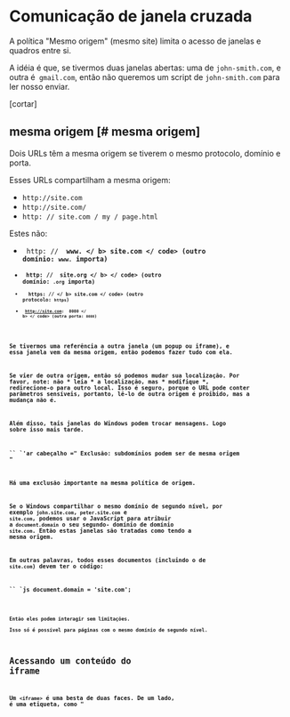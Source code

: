 # Comunicação de janela cruzada

A política "Mesmo origem" (mesmo site) limita o acesso de janelas e quadros entre si.

A idéia é que, se tivermos duas janelas abertas: uma de `john-smith.com`, e outra é` gmail.com`, então não queremos um script de `john-smith.com` para ler nosso enviar.

[cortar]

## mesma origem [# mesma origem]

Dois URLs têm a mesma origem se tiverem o mesmo protocolo, domínio e porta.

Esses URLs compartilham a mesma origem:

- `http://site.com`
- `http://site.com/`
- `http: // site.com / my / page.html`

Estes não:

- <code> http: // <b> www. </ b> site.com </ code> (outro domínio: `www.` importa)
- <code> http: // <b> site.org </ b> </ code> (outro domínio: `.org` importa)
- <code> <b> https: // </ b> site.com </ code> (outro protocolo: `https`)
- <code> http://site.com: <b> 8080 </ b> </ code> (outra porta: `8080`)

Se tivermos uma referência a outra janela (um popup ou iframe), e essa janela vem da mesma origem, então podemos fazer tudo com ela.

Se vier de outra origem, então só podemos mudar sua localização. Por favor, note: não * leia * a localização, mas * modifique *, redirecione-o para outro local. Isso é seguro, porque o URL pode conter parâmetros sensíveis, portanto, lê-lo de outra origem é proibido, mas a mudança não é.

Além disso, tais janelas do Windows podem trocar mensagens. Logo sobre isso mais tarde.

`` `'ar cabeçalho =" Exclusão: subdomínios podem ser de mesma origem "

Há uma exclusão importante na mesma política de origem.

Se o Windows compartilhar o mesmo domínio de segundo nível, por exemplo `john.site.com`,` peter.site.com` e `site.com`, podemos usar o JavaScript para atribuir a` document.domain` o seu segundo- domínio de domínio `site.com`. Então estas janelas são tratadas como tendo a mesma origem.

Em outras palavras, todos esses documentos (incluindo o de `site.com`) devem ter o código:

`` `js
document.domain = 'site.com';
```

Então eles podem interagir sem limitações.

Isso só é possível para páginas com o mesmo domínio de segundo nível.
````

## Acessando um conteúdo do iframe

Um `<iframe>` é uma besta de duas faces. De um lado, é uma etiqueta, como "<script>` ou `<img>`. Do outro lado, é uma janela na janela.

A janela incorporada possui objetos separados `` documento` e `janela`.

Podemos acessá-los como o uso das propriedades:

- `iframe.contentWindow` é uma referência à janela dentro do` <iframe> `.
- `iframe.contentDocument` é uma referência ao documento dentro do` <iframe> `.

Quando acessamos uma janela incorporada, o navegador verifica se o iframe tem a mesma origem. Se não for assim, o acesso será negado (com exclusões acima mencionadas).

Por exemplo, aqui está um `<iframe>` de outra origem:

`` `html run
<iframe src = "https://example.com" id = "iframe"> </ iframe>

<script>
iframe.onload = function () {
// podemos obter a referência para a janela interna
Deixe iframeWindow = iframe.contentWindow;

experimentar {
// ... mas não para o documento dentro dele
let doc = iframe.contentDocument;
} catch (e) {
alerta (e); // Erro de segurança (outra origem)
}

// também não podemos ler o URL da página nele
experimentar {
alerta (iframe.contentWindow.location);
} catch (e) {
alerta (e); // Erro de segurança
}

// ... mas podemos mudá-lo (e assim carregar algo mais no iframe)!
iframe.contentWindow.location = '/'; // trabalho

iframe.onload = null; // limpe o manipulador, para executar este código apenas uma vez
};
</ script>
```

O código acima mostra erros para qualquer operação, exceto:

- Obtendo a referência para a janela interna `iframe.contentWindow`
- Alterar a sua localização.

`` `cabeçalho inteligente =" `iframe.onload` vs` iframe.contentWindow.onload` "
O evento `iframe.onload` é realmente o mesmo que` iframe.contentWindow.onload`. Ele dispara quando a janela incorporada é totalmente carregada com todos os recursos.

... Mas `iframe.onload` está sempre disponível, enquanto` iframe.contentWindow.onload` precisa da mesma origem.
```

E agora um exemplo com a mesma origem. Podemos fazer qualquer coisa com a janela incorporada:

`` `html run
<iframe src = "/" id = "iframe"> </ iframe>

<script>
iframe.onload = function () {
// faça apenas qualquer coisa
iframe.contentDocument.body.prepend ("Olá, mundo!");
};
</ script>
```

### Aguarde até que o iframe carregue

Quando um iframe é criado, ele imediatamente possui um documento. Mas esse documento é diferente do que finalmente carrega nele!

Aqui, olhe:


`` `html run
<iframe src = "/" id = "iframe"> </ iframe>

<script>
deixe oldDoc = iframe.contentDocument;
iframe.onload = function () {
deixe newDoc = iframe.contentDocument;
*!*
// o documento carregado não é o mesmo que inicial!
alerta (oldDoc == newDoc); // falso
*/!*
};
</ script>
```

Essa é realmente uma armadilha bem conhecida para desenvolvedores novatos. Não devemos trabalhar com o documento imediatamente, porque esse é o * documento incorreto *. Se configurarmos qualquer manipulador de eventos, serão ignorados.

... Mas o evento 'onload` desencadeia quando todo o iframe com todos os recursos é carregado. E se quisermos agir mais cedo, no `DOMContentLoaded` do documento incorporado?

Isso não é possível se o iframe vier de outra origem. Mas para a mesma origem, podemos tentar pegar o momento em que um novo documento aparece e, em seguida, configurar os manipuladores necessários, como este:

`` `html run
<iframe src = "/" id = "iframe"> </ iframe>

<script>
deixe oldDoc = iframe.contentDocument;

// cada 100 ms verifique se o documento é o novo
let timer = setInterval (() => {
se (iframe.contentDocument == oldDoc) retornar;

// novo documento, vamos configurar manipuladores
iframe.contentDocument.addEventListener ('DOMContentLoaded', () => {
iframe.contentDocument.body.prepend ("Olá, mundo!");
});

clearInterval (timer); // cancelar setInterval, não precisa mais disso
}, 100);
</ script>
```

Deixe-me saber em comentários se você conhece uma solução melhor aqui.

## window.frames

Uma maneira alternativa de obter um objeto de janela para `<iframe>` - é obtê-lo da coleção nomeada `window.frames`:

- Por número: `window.frames [0]` - o objeto de janela para o primeiro quadro no documento.
- Por nome: `window.frames.iframeName` - o objeto da janela para o quadro com` name = "iframeName" `.

Por exemplo:

`` `html run
<iframe src = "/" style = "height: 80px" name = "win" id = "iframe"> </ iframe>

<script>
alerta (iframe.contentWindow == frames [0]); // verdade
alerta (iframe.contentWindow == frames.win); // verdade
</ script>
```

Um iframe pode ter outros iframes dentro. Os objetos `window` correspondentes formam uma hierarquia.

Os links de navegação são:

- `window.frames` - a coleção de janelas" infantis "(para quadros aninhados).
- `window.parent` - a referência para a janela" pai "(exterior).
- `window.top` - a referência para a janela principal mais alta.

Por exemplo:

`` `js run
window.frames [0] .parent === janela; // verdade
```

Podemos usar a propriedade `top` para verificar se o documento atual está aberto dentro de um quadro ou não:

`` `js run
se (janela == topo) {// janela atual == window.top?
alerta ('O script está na janela superior, não em um quadro');
} outro {
alerta ('O script é executado em um quadro!');
}
```

## O atributo sandbox

O atributo `sandbox` permite proibir determinadas ações dentro de um` <iframe> `, para executar um código não confiável. É "sandboxes" o iframe, tratando-o como vindo de outra origem e / ou aplicando outras limitações.

Por padrão, para `<iframe sandbox src =" ... ">` o "conjunto padrão" de restrições é aplicado ao iframe. Mas podemos fornecer uma lista separada por espaço de limitações "excluídas" como um valor do atributo, como este: `<iframe sandbox =" allow-forms allow-popups ">`. As limitações listadas não são aplicadas.

Em outras palavras, um atributo vazio de "sandbox" atribui as limitações mais estritas possíveis, mas podemos colocar uma lista delimitada por espaço daqueles que queremos levantar.

Aqui está uma lista de limitações:

`allow-same-origin``s
: Por padrão `" sandbox "` força a política de "origem diferente" para o iframe. Em outras palavras, faz o navegador tratar o `iframe` como vindo de outra origem, mesmo que o` src` aponte para o mesmo site. Com todas as restrições implícitas para scripts. Esta opção remove esse recurso.

`allow-top-navigation`
: Permite que o `iframe` altere` parent.location`.

`allow-forms`
: Permite enviar formulários do `iframe`.

`allow-scripts`
: Permite executar scripts do `iframe`.

`allow-popups`
: Permite 'window.open` popups do `iframe`

Veja [o manual] (mdn: / HTML / Elemento / iframe) para mais.

O exemplo a seguir demonstra um iframe em caixa de areia com o conjunto de restrições padrão: `<iframe sandbox src =" ... ">`. Tem algum JavaScript e um formulário.

Por favor note que nada funciona. Então o conjunto padrão é realmente áspero:

[codetabs src = "sandbox" height = 140]


`` `esperto
A finalidade do atributo `" sandbox "` é apenas para * adicionar mais * restrições. Não pode removê-los. Em particular, não pode relaxar as restrições da mesma origem se o iframe for proveniente de outra origem.
```

## Mensagens de janela cruzada

A interface `postMessage` permite que o Windows fale uns com os outros, independentemente de sua origem.

Tem duas partes.

### postar mensagem

A janela que quer enviar uma mensagem chama o método [postMessage] (mdn: api / Window.postMessage) da janela de recebimento. Em outras palavras, se queremos enviar a mensagem para `win`, devemos chamar` win.postMessage (data, targetOrigin) `.

Argumentos:

`data`
: Os dados a enviar. Pode ser qualquer objeto, os dados são clonados usando o "algoritmo de clonagem estruturado". O IE suporta apenas strings, então devemos "JSON.stringify" objetos complexos para suportar esse navegador.

`targetOrigin`
: Especifica a origem para a janela de destino, de modo que apenas uma janela da origem fornecida receberá a mensagem.

O `targetOrigin` é uma medida de segurança. Lembre-se, se a janela de destino vem de outra origem, não podemos ler isso é `localização`. Portanto, não podemos ter certeza de qual site está aberto na janela pretendida agora: o usuário pode navegar.

Especificar `targetOrigin` garante que a janela somente recebe os dados se ainda estiver nesse site. Bom quando os dados são sensíveis.

Por exemplo, aqui `win` só receberá a mensagem se tiver um documento da origem` http: // example.com`:

`` `html não embelezam
<iframe src = "http://example.com" name = "example">

<script>
deixe win = window.frames.example;

win.postMessage ("mensagem", "http://example.com");
</ script>
```

Se não queremos esse cheque, podemos configurar `targetOrigin` para` * `.

`` `html não embelezam
<iframe src = "http://example.com" name = "example">

<script>
deixe win = window.frames.example;

*!*
win.postMessage ("mensagem", "*");
*/!*
</ script>
```


### onmessage

Para receber uma mensagem, a janela de destino deve ter um manipulador no evento `message`. Isso dispara quando o `postMessage` é chamado (e a verificação` targetOrigin` é bem-sucedida).

O objeto de evento tem propriedades especiais:

`data`
: Os dados de `postMessage`.

`origem '
: Origem do remetente, por exemplo `http: // javascript.info`.

`fonte '
: A referência à janela do remetente. Nós podemos imediatamente "postMessage" de volta se quisermos.

Para atribuir esse manipulador, devemos usar `addEventListener`, uma sintaxe curta` window.onmessage` não funciona.

Aqui está um exemplo:

`` `js
window.addEventListener ("mensagem", função (evento) {
se (event.origin! = 'http://javascript.info') {
// algo de um domínio desconhecido, vamos ignorá-lo
Retorna;
}

alerta ("received:" + event.data);
});
```

O exemplo completo:

[codetabs src = "postmessage" height = 120]

`` `cabeçalho inteligente =" Não há atraso "
Não há sem demora entre o `postMessage` eo evento` message`. Isso acontece de forma síncrona, ainda mais rápido do que `setTimeout (..., 0)`.
```

## Resumo

Para chamar métodos e acessar o conteúdo de outra janela, primeiro devemos ter uma referência a ele.

Para pop-ups, temos duas propriedades:
- `window.open` - abre uma nova janela e retorna uma referência a ela,
- `window.opener` - uma referência à janela do abridor a partir de uma janela emergente

Para iframes, podemos acessar janelas pai / filho usando:
- `window.frames` - uma coleção de objetos de janela aninhada,
- `window.parent`,` window.top` são as referências às janelas principais e principais,
- `iframe.contentWindow` é a janela dentro de uma tag` <iframe> `.

Se o Windows compartilhar a mesma origem (host, porta, protocolo), o Windows pode fazer o que quiserem um com o outro.

Caso contrário, apenas as ações possíveis são:
- Alterar a localização de outra janela (acesso somente para gravação).
- Poste uma mensagem para ele.

As exclusões são:
- Windows que compartilha o mesmo domínio de segundo nível: `a.site.com` e` b.site.com`. Em seguida, configurar `document.domain = 'site.com' em ambos os coloca no estado da" mesma origem ".
- Se um iframe tem um atributo `sandbox`, ele é colocado vigorosamente no estado de" origem diferente ", a menos que o` allow-same-origin`` seja especificado no valor do atributo. Isso pode ser usado para executar código não confiável em iframes do mesmo site.

A interface `postMessage` permite que duas janelas conversem com verificações de segurança:

1. O remetente chama `targetWin.postMessage (data, targetOrigin)`.
2. Se `targetOrigin` não for` '*' `, o navegador verificará se a janela` targetWin` possui o URL do site 'targetWin`.
3. Se for assim, o "targetWin" desencadeia o evento `message` com propriedades especiais:
- `origem` - a origem da janela do remetente (como` http: // my.site.com`)
- `source` - a referência à janela do remetente.
- `data` - os dados, qualquer objeto em todos os lugares, exceto o IE que suporta apenas strings.

Devemos usar `addEventListener` para configurar o manipulador para este evento dentro da janela de destino.

